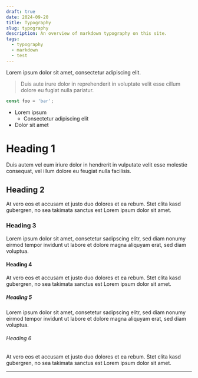 ```yaml
---
draft: true
date: 2024-09-20
title: Typography
slug: typography
description: An overview of markdown typography on this site.
tags: 
  - typography
  - markdown
  - test
---
```


Lorem ipsum dolor sit amet, consectetur adipiscing elit.

> Duis aute irure dolor in reprehenderit in voluptate velit esse cillum dolore eu fugiat nulla pariatur.

```typescript
const foo = 'bar';
```

- Lorem ipsum
  - Consectetur adipiscing elit
- Dolor sit amet

# Heading 1

Duis autem vel eum iriure dolor in hendrerit in vulputate velit esse molestie consequat, vel illum dolore eu feugiat nulla facilisis.

## Heading 2

At vero eos et accusam et justo duo dolores et ea rebum. Stet clita kasd gubergren, no sea takimata sanctus est Lorem ipsum dolor sit amet.

### Heading 3

Lorem ipsum dolor sit amet, consetetur sadipscing elitr, sed diam nonumy eirmod tempor invidunt ut labore et dolore magna aliquyam erat, sed diam voluptua.

#### Heading 4

At vero eos et accusam et justo duo dolores et ea rebum. Stet clita kasd gubergren, no sea takimata sanctus est Lorem ipsum dolor sit amet.

##### Heading 5

Lorem ipsum dolor sit amet, consetetur sadipscing elitr, sed diam nonumy eirmod tempor invidunt ut labore et dolore magna aliquyam erat, sed diam voluptua.

###### Heading 6

At vero eos et accusam et justo duo dolores et ea rebum. Stet clita kasd gubergren, no sea takimata sanctus est Lorem ipsum dolor sit amet.

---
